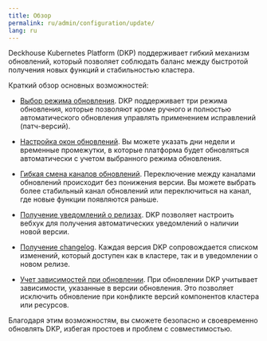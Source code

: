 ```yaml
---
title: Обзор
permalink: ru/admin/configuration/update/
lang: ru
---
```


Deckhouse Kubernetes Platform (DKP) поддерживает гибкий механизм обновлений, который позволяет соблюдать баланс между быстротой получения новых функций и стабильностью кластера.

Краткий обзор основных возможностей:

- [Выбор режима обновления](configuration.html#режимы-обновления). DKP поддерживает три режима обновления, которые позволяют кроме ручного и полностью автоматического обновления управлять применением исправлений (патч-версий).

- [Настройка окон обновлений](configuration.html#окна-обновлений). Вы можете указать дни недели и временные промежутки, в которые платформа будет обновляться автоматически с учетом выбранного режима обновления.

- [Гибкая смена каналов обновлений](../../../architecture/updating.html#каналы-обновлений). Переключение между каналами обновлений происходит без понижения версии. Вы можете выбрать более стабильный канал обновлений или переключиться на канал, где новые функции появляются раньше.

- [Получение уведомлений о релизах](notifications.html#настройка-уведомлений). DKP позволяет настроить вебхук для получения автоматических уведомлений о наличии новой версии.

- [Получение changelog](../../../architecture/updating.html#получение-истории-изменений-changelog). Каждая версия DKP сопровождается списком изменений, который доступен как в кластере, так и в уведомлении о новом релизе.
  
- [Учет зависимостей при обновлении](../../../architecture/updating.html#проверка-зависимостей-при-обновлении). При обновлении DKP учитывает зависимости, указанные в версии обновления. Это позволяет исключить обновление при конфликте версий компонентов кластера или ресурсов.
  
Благодаря этим возможностям, вы сможете безопасно и своевременно обновлять DKP, избегая простоев и проблем с совместимостью.
